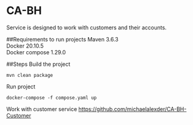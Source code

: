 # CA-BH

Service is designed to work with customers and their accounts.

##Requirements to run projects
Maven 3.6.3<br>
Docker 20.10.5<br>
Docker compose 1.29.0

##Steps
Build the project
```maven
mvn clean package
```

Run project
```docker
docker-compose -f compose.yaml up
```
Work with customer service
https://github.com/michaelalexder/CA-BH-Customer